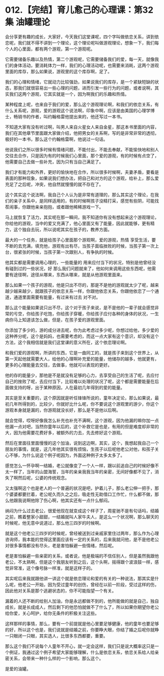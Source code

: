 # 012.【完结】育儿愈己的心理课：第32集 油罐理论

会分享更有趣的成长，大家好，今天我们这堂课呢，四个字叫做依恋关系，讲到依恋呢，我们就不得不讲到一个理论，这个理论呢叫做游观理论，想象一下，我们每个人的心里面，都有两个游观，第一个游观呢。

它需要储备乐趣以及热情，第二个游观呢，它需要储备我们的爱，每一天，就像我们的身体活动，要消耗体力一样，我们的心理活动呢，也需要来消耗，这两个游观里面的库存，那么如果说，游观里的这个库存啊，足了。

我们的心理和情绪，它就动力比较强劲，如果说我们的库存，是一个紧缺短缺的状态，那我们就很容易出一些心理的问题，进而引发一些行为的问题，或者说啊，其实我们这两个游观，它其实就是一个，因为啊我们的乐趣和热情。

某种程度上呢，也来自于我们的爱，那么这个游观理论啊，和我们的依恋关系，有什么关系呢，游观，爱的游观这个说法啊，印象中啊，应该是由美国的心理学博士，畅销书的作者，叫约翰格雷他提出来的，他还写过一本书。

不知道大家有没有听过啊，叫男人来自火星女人来自金星，那这本书里面的内容，我们在其他章节里面跟大家做介绍，他把男女的关系啊，写的是非常非常的透彻，极好的一本书，那么这个约翰格雷啊，他说过一句话。

他说我们之所以很多时候有情绪问题，不能付出，不能去奉献，不能愉快地和别人交往去合作，只是因为有的时候我们心里面，那个爱的游观，有的时候有点空了，他需要自己去做一些补充，因为只有当自己满足了。

我们才有能力和外界，更好的愉快地在合作，所以很多时候啊，夫妻矛盾，要看是表面的那种现象，如果说我们想办法，把自己和对方的这个游观，给补上，那么爱充足了之后呢，冲突，他自然就慢慢的就不存在了。

这个其实这个说法啊，我自己个人认为是非常有道理的，那么其实这个理论，在我们的亲子关系中，是同样适用的，有的时候啊孩子没精打采，感觉有些阴，可能找茬闹事，你跟他亲亲抱抱，或者跟他稀稀游戏一下。

马上就恢复了活力，其实呢在那一瞬间，我不知道你有没有想起来这个游观理论，你给他的游观，当中的爱又充满了，他心里面又有了能量，因此就能够，更有精力，这个独自去玩，所以说呢其实在孩子的，教养方面。

最大的一个任务，就是给孩子心里面那个游观啊，爱的游观，热情 享受生活，要不断的去充满，填充他，游观有出有尽，当孩子面临挫败的时候，当孩子第一次上台，很紧张的时候，当孩子第一次跟别人，有争执的时候。

他其实都是需要调用心理的，一些能量的 用来应付当下的状况，特别是他曾经没有碰到过的一些状况，好 那么我们问题就来了，他如何来调用这些东西呢，他需要有途径啊，途径从哪来，东西从哪来，就是从他游观里面来。

那么如果一个孩子的游观，他是只出不尽的，那是不是他的游观就太少了呢，越来越少越来越少，就跟孩子的依恋关系一样，你跟他依恋关系，你跟他依恋了一个通道，通道里面需要有能量，有过来有过去 对不对。

那么这个能量如果说只出不尽，这个对于孩子来说，是不是他的一辈子就会感觉非常的亏空，你给孩子吃饱，你给孩子穿暖，你给孩子应付各种的身体的状况，一生病你马上知道该怎么做，但是，在孩子爱的游观里面。

你添加了多少的，游的成分进去呢，你为此考虑过多少呢，你想过给他，多少爱的这种养分呢，这个是妈妈，也需要考虑的，而这一点大家有这个意识，却没有这个方法，这个我相信就是我们这堂课的意义所在，这个依恋理论啊。

和我们爱的游观啊，所讲的东西，它是一曲同工的，就是孩子来到这个世界上，从第一天起他就需要大人，给他的心理啊补充爱的能量，他储存的越多，他就更有，更多的心理能量去交往，去做事，他就可以表现的更好。

他的存的能量少，那他是不是就没有足够的心力，去享受自己的生活了呢，去应付自己的挫败了呢，去应付当下，比较难以处理的状况了呢，这个都是需要能量在后面做支持的呀，出于某种原因，人在最初几年得到的爱的能量。

其实是至关重要的，这个原因就是听任锋锋所说的，童年决定论，那么如果说，最初几年所得到的，比较少，你就好比什么呢，你不要说这个游观里的游少，你这个游观本身就是漏的，你游观就没长好，那么是不是他以后啊。

就会觉得，哎呀好像我怎么补充也补充不满啊，这个游观，因为他漏的嘛你加一点他漏一点对吧，当然你童年以后的，这个补救它是也是，有用的但是难度却非常的大，因为他需要花费好多，被额外的力去，先去修好这个游观。

然后在里面往里面慢慢的这个加油，说到这边啊，其实，这个，我想起我自己一个朋友的事情，就是，这几年他其实很有烦恼，生孩子以后呢他老公对他，和孩子关心不够，为什么说这个例子呢因为，外面这种例子太多太多了。

感觉怎么一怀孕啊一结婚，老公就像变了一个人一样，跟以前追自己的时候好像不太一样了，当年的山盟海誓，当年的亲亲我我当年的亲密，无间好像都不见了，消失了啊然后呢，公婆的传统观念。

又太强啊这个也是老人的一个普遍的状况是吧，护着儿子，那么老公伸一把手，那个婆婆都要拦着，老公呢久而久之之后，吸走性无助借口工作忙，什么都不做，那么他跟我说啊他除了伤心啊，他其实还有一点什么郁闷。

纳闷为什么过去老公，很爱他现在就变成这个样子了，周星驰不是有句话吗，结婚之前，瞧着整家小甜甜，一结婚就叫人家牛夫人，是这么一个状况啊，那么聊天的时候呢，他无意中说道过，那么他三四岁的时候啊。

就是这个他老公三四岁的时候呢，曾经被送到过亲戚家里住过两年，那么作为心理咨询师，我本能的觉得这里面应该有一定的关系的，后来我就问他，是不是他老公对很多事情都没有尽头，老是害怕躲避一些情绪，然后呢。

老是害怕躲避一些亲密的关系，或者说，他是极端的不信任别人，但是虽然我跟他老公，不太熟啊，但是这个我朋友听到之后，这个头啊，摇得跟个波浪鼓一样，感觉非常准，这个像号脉一样准，就是这样子的。

其实呢后来我就跟他讲一讲这个就是依恋理论和爱的有关的一种说法，那其实是什么呢，他老公一开始，因为受过童年的创伤，曾经在以前一阶段，受过这样的伤，因此他对关系是那个逃避状态的，你不可能指望一个有关。

漏着的人还不断的给别人加油，你是永远都做不到的，他所能做的就是自己，独自成长，就是长成成人，然后剩下的他恐怕就做不了什么了，所以如果你期望你老公给你爱，关心呵护，给你无条件的积极关注这些。

这样那样的事情，那么，要有一个前提就是他心里要足够健康，他的童年也要足够的好，所以这个也是，我们说就是结婚之前，你要睁大眼，你结了婚之后呢你就睁一只眼闭一只眼，其实选人，比很多东西都要，重要。

那么这个我们不说每个人童年不开心，就一定会这样，我们只是说大概率这只是一个例证，我通过这个例子希望大家能够理解，什么是依恋关系，依恋关系给人给亲密关系，会带来一种什么样的一个影响，那么这个。

是爱的油罐。